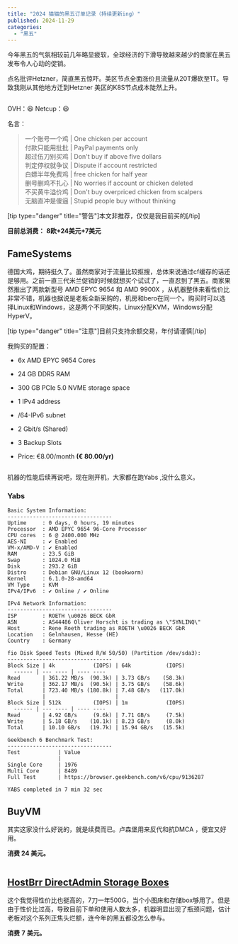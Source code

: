 ```yaml
---
title: "2024 猫猫的黑五订单记录（持续更新ing）"
published: 2024-11-29
categories: 
  - "黑五"
---
```


今年黑五的气氛相较前几年略显疲软，全球经济的下滑导致越来越少的商家在黑五发布令人心动的促销。

点名批评Hetzner，简直黑五惊吓。美区节点全面涨价且流量从20T爆砍至1T。导致我刚从其他地方迁到Hetzner 美区的K8S节点成本陡然上升。

<picture>
    <source srcset="https://s3.catcat.blog/images/2024/11/image-29.avif" type="image/avif">
    <source srcset="https://s3.catcat.blog/images/2024/11/image-29.webp" type="image/webp">
    <img src="https://s3.catcat.blog/images/2024/11/image-29.jpg" alt="" loading="lazy">
</picture>

OVH：😆 Netcup：😆

名言：

> 一个账号一个鸡 | One chicken per account  
> 付款只能用批批 | PayPal payments only  
> 超过伍刀别买鸡 | Don't buy if above five dollars  
> 判定停权就争议 | Dispute if account restricted  
> 白嫖半年免费鸡 | free chicken for half year  
> 删号删鸡不扎心 | No worries if account or chicken deleted  
> 不买黄牛溢价鸡 | Don't buy overpriced chicken from scalpers  
> 无脑直冲是傻逼 | Stupid people buy without thinking

\[tip type="danger" title="警告"\]本文非推荐，仅仅是我目前买的\[/tip\]

**目前总消费：** **8欧+24美元+7美元**

## **FameSystems**

德国大鸡，期待挺久了。虽然商家对于流量比较抠搜，总体来说通过cf缓存的话还是够用。之前一直三代米兰促销的时候就想买个试试了，一直忍到了黑五。商家果然推出了两款新型号 AMD EPYC 9654 和 AMD 9900X ，从机器整体来看性价比非常不错，机器也据说是老板全新采购的，机房和bero在同一个。购买时可以选择Linux和Windows，这是两个不同架构，Linux分配KVM，Windows分配HyperV。

\[tip type="danger" title="注意"\]目前只支持余额交易，年付请谨慎\[/tip\]

我购买的配置：

- 6x AMD EPYC 9654 Cores

- 24 GB DDR5 RAM

- 300 GB PCIe 5.0 NVME storage space

- 1 IPv4 address

- /64-IPv6 subnet

- 2 Gbit/s (Shared)

- 3 Backup Slots

- Price: €8.00/month **(€ 80.00/yr)**

<picture>
    <source srcset="https://s3.catcat.blog/images/2024/11/image-30.avif" type="image/avif">
    <source srcset="https://s3.catcat.blog/images/2024/11/image-30.webp" type="image/webp">
    <img src="https://s3.catcat.blog/images/2024/11/image-30.jpg" alt="" loading="lazy">
</picture>

机器的性能后续再说吧，现在刚开机，大家都在跑Yabs ,没什么意义。

### Yabs

```
Basic System Information:
---------------------------------
Uptime     : 0 days, 0 hours, 19 minutes
Processor  : AMD EPYC 9654 96-Core Processor
CPU cores  : 6 @ 2400.000 MHz
AES-NI     : ✔ Enabled
VM-x/AMD-V : ✔ Enabled
RAM        : 23.5 GiB
Swap       : 1024.0 MiB
Disk       : 293.2 GiB
Distro     : Debian GNU/Linux 12 (bookworm)
Kernel     : 6.1.0-28-amd64
VM Type    : KVM
IPv4/IPv6  : ✔ Online / ✔ Online

IPv4 Network Information:
---------------------------------
ISP        : ROETH \u0026 BECK GbR
ASN        : AS44486 Oliver Horscht is trading as \"SYNLINQ\"
Host       : Rene Roeth trading as ROETH \u0026 BECK GbR
Location   : Gelnhausen, Hesse (HE)
Country    : Germany

fio Disk Speed Tests (Mixed R/W 50/50) (Partition /dev/sda3):
---------------------------------
Block Size | 4k            (IOPS) | 64k           (IOPS)
  ------ | --- ---- | ---- ---- 
Read       | 361.22 MB/s  (90.3k) | 3.73 GB/s    (58.3k)
Write      | 362.17 MB/s  (90.5k) | 3.75 GB/s    (58.6k)
Total      | 723.40 MB/s (180.8k) | 7.48 GB/s   (117.0k)
           |                      |                     
Block Size | 512k          (IOPS) | 1m            (IOPS)
  ------ | --- ---- | ---- ---- 
Read       | 4.92 GB/s     (9.6k) | 7.71 GB/s     (7.5k)
Write      | 5.18 GB/s    (10.1k) | 8.23 GB/s     (8.0k)
Total      | 10.10 GB/s   (19.7k) | 15.94 GB/s   (15.5k)

Geekbench 6 Benchmark Test:
---------------------------------
Test            | Value                         
                |                               
Single Core     | 1976                          
Multi Core      | 8489                          
Full Test       | https://browser.geekbench.com/v6/cpu/9136287

YABS completed in 7 min 32 sec
```

## BuyVM

其实这家没什么好说的，就是续费而已。卢森堡用来反代和抗DMCA ，便宜又好用。

**消费 24 美元。**

<picture>
    <source srcset="https://s3.catcat.blog/images/2024/11/image-31.avif" type="image/avif">
    <source srcset="https://s3.catcat.blog/images/2024/11/image-31.webp" type="image/webp">
    <img src="https://s3.catcat.blog/images/2024/11/image-31.jpg" alt="" loading="lazy">
</picture>

## [HostBrr DirectAdmin Storage Boxes](https://catcat.blog/hostbrr-directadmin-storage-boxes-chevereto.html?swcfpc=1)

这个我觉得性价比也挺高的，7刀一年500G，当个小图床和存储box够用了。但是由于性价比过高，导致目前下单和使用人数太多，机器明显出现了瓶颈问题，估计老板对这个系列正焦头烂额，连今年的黑五都没怎么参与。

**消费** **7** **美元。**
